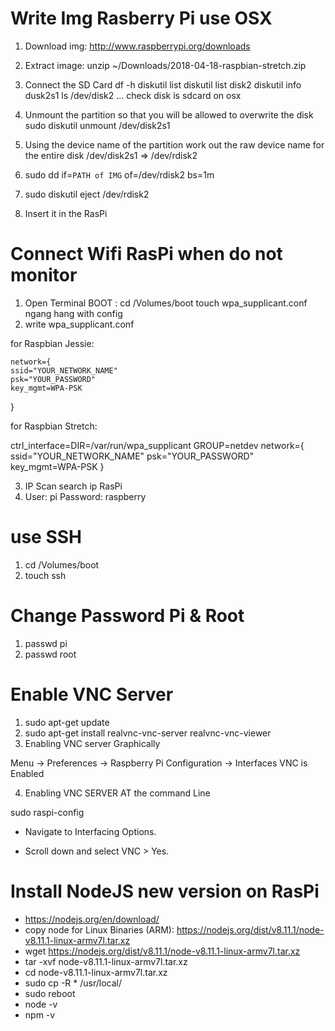 # Write Img Rasberry Pi use OSX
 
1. Download img: http://www.raspberrypi.org/downloads
2. Extract image:
	unzip ~/Downloads/2018-04-18-raspbian-stretch.zip

3. Connect the SD Card 
	df -h 
	diskutil list
	diskutil list disk2
	diskutil info dusk2s1
	ls /dev/disk2
	...
	check disk is sdcard on osx
4. Unmount the partition so that you will be allowed to overwrite the disk
	sudo diskutil unmount /dev/disk2s1
5. Using the device name of the partition work out the raw device name for the entire disk
	/dev/disk2s1 => /dev/rdisk2
6. sudo dd if=`PATH of IMG` of=/dev/rdisk2 bs=1m
7. sudo diskutil eject /dev/rdisk2
8. Insert it in the RasPi

# Connect Wifi RasPi when do not monitor

1. Open Terminal BOOT : cd /Volumes/boot
	touch wpa_supplicant.conf
	ngang hang with config
2. write wpa_supplicant.conf

for Raspbian Jessie:

	network={
    ssid="YOUR_NETWORK_NAME"
    psk="YOUR_PASSWORD"
    key_mgmt=WPA-PSK
}

for Raspbian Stretch:

ctrl_interface=DIR=/var/run/wpa_supplicant GROUP=netdev
network={
    ssid="YOUR_NETWORK_NAME"
    psk="YOUR_PASSWORD"
    key_mgmt=WPA-PSK
}

3. IP Scan search ip RasPi
4. User: pi
	Password: raspberry

# use SSH

1. cd /Volumes/boot
2. touch ssh

# Change Password Pi & Root

1. passwd pi
2. passwd root

# Enable VNC Server

1. sudo apt-get update
2. sudo apt-get install realvnc-vnc-server realvnc-vnc-viewer
3. Enabling VNC server Graphically

Menu -> Preferences -> Raspberry Pi Configuration ->  Interfaces
VNC is Enabled

4. Enabling VNC SERVER AT the command Line

sudo raspi-config

- Navigate to Interfacing Options.

- Scroll down and select VNC > Yes.

# Install NodeJS new version on RasPi

- https://nodejs.org/en/download/
- copy node for Linux Binaries (ARM): https://nodejs.org/dist/v8.11.1/node-v8.11.1-linux-armv7l.tar.xz
- wget https://nodejs.org/dist/v8.11.1/node-v8.11.1-linux-armv7l.tar.xz
- tar -xvf node-v8.11.1-linux-armv7l.tar.xz
- cd node-v8.11.1-linux-armv7l.tar.xz
- sudo cp -R * /usr/local/
- sudo reboot
- node -v
- npm -v

